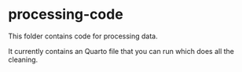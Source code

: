 # processing-code

This folder contains code for processing data.

It currently contains an Quarto file that you can run which does all the cleaning.